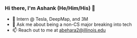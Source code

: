 ### Hi there, I'm Ashank (He/Him/His) 👋


- 🚗 Intern @ Tesla, DeepMap, and 3M
- 💬 Ask me about being a non-CS major breaking into tech
- 📫 Reach out to me at abehara2@illinois.edu

